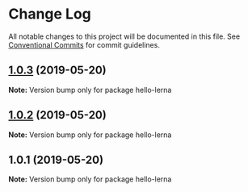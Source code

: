 # Change Log

All notable changes to this project will be documented in this file.
See [Conventional Commits](https://conventionalcommits.org) for commit guidelines.

## [1.0.3](https://github.com/vmatsumura/hello-lerna/compare/v1.0.2...v1.0.3) (2019-05-20)

**Note:** Version bump only for package hello-lerna





## [1.0.2](https://github.com/vmatsumura/hello-lerna/compare/v1.0.1...v1.0.2) (2019-05-20)

**Note:** Version bump only for package hello-lerna





## 1.0.1 (2019-05-20)

**Note:** Version bump only for package hello-lerna
